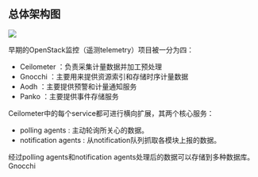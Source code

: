 ## 总体架构图
![](https://docs.openstack.org/developer/ceilometer/_images/ceilo-arch.png)

早期的OpenStack监控（遥测telemetry）项目被一分为四：

* Ceilometer ：负责采集计量数据并加工预处理
* Gnocchi ：主要用来提供资源索引和存储时序计量数据
* Aodh ：主要提供预警和计量通知服务
* Panko ：主要提供事件存储服务

Ceilometer中的每个service都可进行横向扩展，其两个核心服务：

* polling agents : 主动轮询所关心的数据。
* notification agents : 从notification队列抓取各模块上报的数据。

经过polling agents和notification agents处理后的数据可以存储到多种数据库。 Gnocchi
